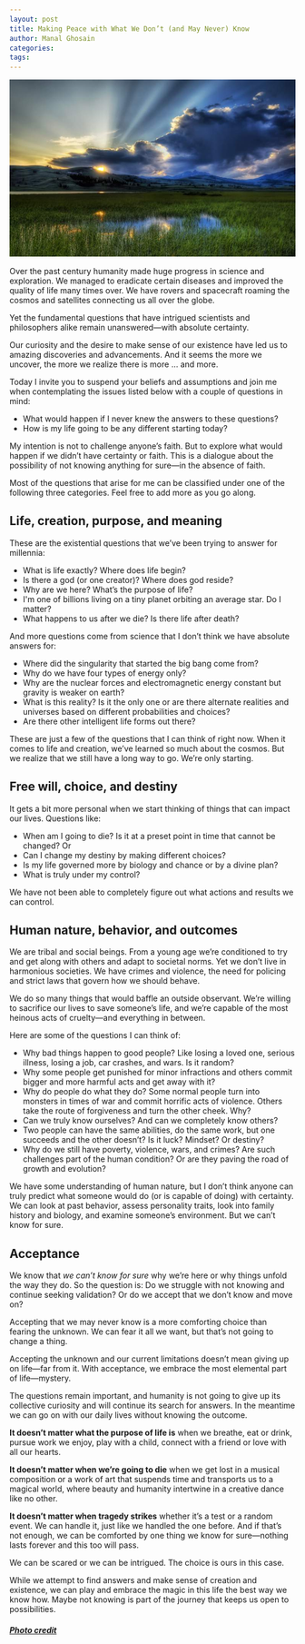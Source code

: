 ```yaml
---
layout: post
title: Making Peace with What We Don’t (and May Never) Know
author: Manal Ghosain
categories:
tags:
---
```


![Marsh](/images/marsh.jpg)

Over the past century humanity made huge progress in science and exploration. We managed to eradicate certain diseases and improved the quality of life many times over. We have rovers and spacecraft roaming the cosmos and satellites connecting us all over the globe.

Yet the fundamental questions that have intrigued scientists and philosophers alike remain unanswered—with absolute certainty.

Our curiosity and the desire to make sense of our existence have led us to amazing discoveries and advancements. And it seems the more we uncover, the more we realize there is more … and more.

Today I invite you to suspend your beliefs and assumptions and join me when contemplating the issues listed below with a couple of questions in mind:

  * What would happen if I never knew the answers to these questions?
  * How is my life going to be any different starting today?


My intention is not to challenge anyone’s faith. But to explore what would happen if we didn’t have certainty or faith. This is a dialogue about the possibility of not knowing anything for sure—in the absence of faith. 

Most of the questions that arise for me can be classified under one of the following three categories. Feel free to add more as you go along. 

## Life, creation, purpose, and meaning

These are the existential questions that we’ve been trying to answer for millennia: 

  * What is life exactly? Where does life begin?
  * Is there a god (or one creator)? Where does god reside?
  * Why are we here? What’s the purpose of life?
  * I'm one of billions living on a tiny planet orbiting an average star. Do I matter?
  * What happens to us after we die? Is there life after death?

And more questions come from science that I don’t think we have absolute answers for:
 
  * Where did the singularity that started the big bang come from?
  * Why do we have four types of energy only?
  * Why are the nuclear forces and electromagnetic energy constant but gravity is weaker on earth?
  * What is this reality? Is it the only one or are there alternate realities and universes based on different probabilities and choices?
  * Are there other intelligent life forms out there?

These are just a few of the questions that I can think of right now. When it comes to life and creation, we’ve learned so much about the cosmos. But we realize that we still have a long way to go. We’re only starting. 

## Free will, choice, and destiny

It gets a bit more personal when we start thinking of things that can impact our lives. Questions like: 

  * When am I going to die? Is it at a preset point in time that cannot be changed? Or
  * Can I change my destiny by making different choices?
  * Is my life governed more by biology and chance or by a divine plan?
  * What is truly under my control?

We have not been able to completely figure out what actions and results we can control. 

## Human nature, behavior, and outcomes

We are tribal and social beings. From a young age we’re conditioned to try and get along with others and adapt to societal norms. Yet we don’t live in harmonious societies. We have crimes and violence, the need for policing and strict laws that govern how we should behave. 

We do so many things that would baffle an outside observant. We’re willing to sacrifice our lives to save someone’s life, and we’re capable of the most heinous acts of cruelty—and everything in between. 

Here are some of the questions I can think of: 

  * Why bad things happen to good people? Like losing a loved one, serious illness, losing a job, car crashes, and wars. Is it random?
  * Why some people get punished for minor infractions and others commit bigger and more harmful acts and get away with it?
  * Why do people do what they do? Some normal people turn into monsters in times of war and commit horrific acts of violence. Others take the route of forgiveness and turn the other cheek. Why?
  * Can we truly know ourselves? And can we completely know others?
  * Two people can have the same abilities, do the same work, but one succeeds and the other doesn’t? Is it luck? Mindset? Or destiny?
  * Why do we still have poverty, violence, wars, and crimes? Are such challenges part of the human condition? Or are they paving the road of growth and evolution?

We have some understanding of human nature, but I don’t think anyone can truly predict what someone would do (or is capable of doing) with certainty. We can look at past behavior, assess personality traits, look into family history and biology, and examine someone’s environment. But we can’t know for sure. 

## Acceptance

We know that _we can’t know for sure_ why we’re here or why things unfold the way they do. So the question is: Do we struggle with not knowing and continue seeking validation? Or do we accept that we don’t know and move on? 

Accepting that we may never know is a more comforting choice than fearing the unknown. We can fear it all we want, but that’s not going to change a thing. 

Accepting the unknown and our current limitations doesn’t mean giving up on life—far from it. With acceptance, we embrace the most elemental part of life—mystery. 

The questions remain important, and humanity is not going to give up its collective curiosity and will continue its search for answers. In the meantime we can go on with our daily lives without knowing the outcome. 

**It doesn’t matter what the purpose of life is** when we breathe, eat or drink, pursue work we enjoy, play with a child, connect with a friend or love with all our hearts. 

**It doesn’t matter when we’re going to die** when we get lost in a musical composition or a work of art that suspends time and transports us to a magical world, where beauty and humanity intertwine in a creative dance like no other. 

**It doesn’t matter when tragedy strikes** whether it’s a test or a random event. We can handle it, just like we handled the one before. And if that’s not enough, we can be comforted by one thing we know for sure—nothing lasts forever and this too will pass. 

We can be scared or we can be intrigued. The choice is ours in this case. 

While we attempt to find answers and make sense of creation and existence, we can play and embrace the magic in this life the best way we know how. Maybe not knowing is part of the journey that keeps us open to possibilities. 

##### [Photo credit](http://www.flickr.com/photos/stuckincustoms/3248978863/)